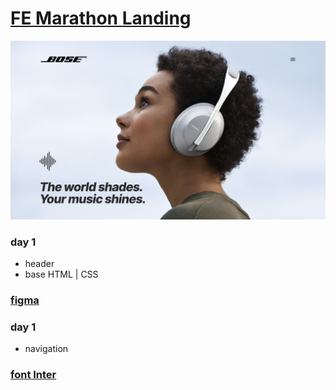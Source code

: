 # [FE Marathon Landing](https://maximmorenko.github.io/FE-Marathon-Landing)
![](https://github.com/maximmorenko/FE-Marathon-Landing/blob/master/images/screen.png)

### day 1
- header
- base HTML | CSS
### [figma](https://www.figma.com/file/wAWa3TPZEo8W6Rg5jZ6pL3/BOSE-Landing?type=design&node-id=0-1&t=lSFMBRccUq1jL0lA-0)


### day 1
- navigation
### [font Inter](https://fonts.google.com/specimen/Inter)
